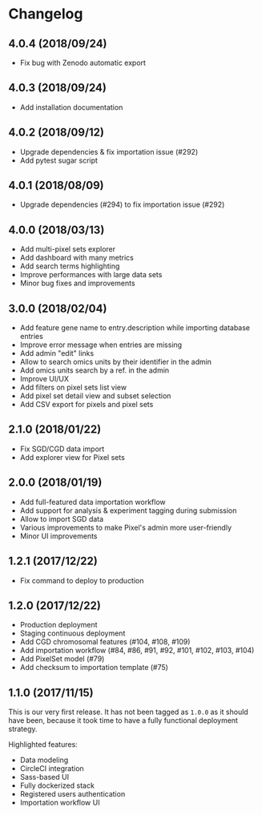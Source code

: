 # Changelog

## 4.0.4 (2018/09/24)

* Fix bug with Zenodo automatic export

## 4.0.3 (2018/09/24)

* Add installation documentation

## 4.0.2 (2018/09/12)

* Upgrade dependencies & fix importation issue (#292)
* Add pytest sugar script

## 4.0.1 (2018/08/09)

* Upgrade dependencies (#294) to fix importation issue (#292)

## 4.0.0 (2018/03/13)

* Add multi-pixel sets explorer
* Add dashboard with many metrics
* Add search terms highlighting
* Improve performances with large data sets
* Minor bug fixes and improvements

## 3.0.0 (2018/02/04)

* Add feature gene name to entry.description while importing database entries
* Improve error message when entries are missing
* Add admin "edit" links
* Allow to search omics units by their identifier in the admin
* Add omics units search by a ref. in the admin
* Improve UI/UX
* Add filters on pixel sets list view
* Add pixel set detail view and subset selection
* Add CSV export for pixels and pixel sets

## 2.1.0 (2018/01/22)

* Fix SGD/CGD data import
* Add explorer view for Pixel sets

## 2.0.0 (2018/01/19)

* Add full-featured data importation workflow
* Add support for analysis & experiment tagging during submission
* Allow to import SGD data
* Various improvements to make Pixel's admin more user-friendly
* Minor UI improvements

## 1.2.1 (2017/12/22)

* Fix command to deploy to production

## 1.2.0 (2017/12/22)

* Production deployment
* Staging continuous deployment
* Add CGD chromosomal features (#104, #108, #109)
* Add importation workflow (#84, #86, #91, #92, #101, #102, #103, #104)
* Add PixelSet model (#79)
* Add checksum to importation template (#75)

## 1.1.0 (2017/11/15)

This is our very first release. It has not been tagged as `1.0.0` as it should
have been, because it took time to have a fully functional deployment strategy.

Highlighted features:

* Data modeling
* CircleCI integration
* Sass-based UI
* Fully dockerized stack
* Registered users authentication
* Importation workflow UI
